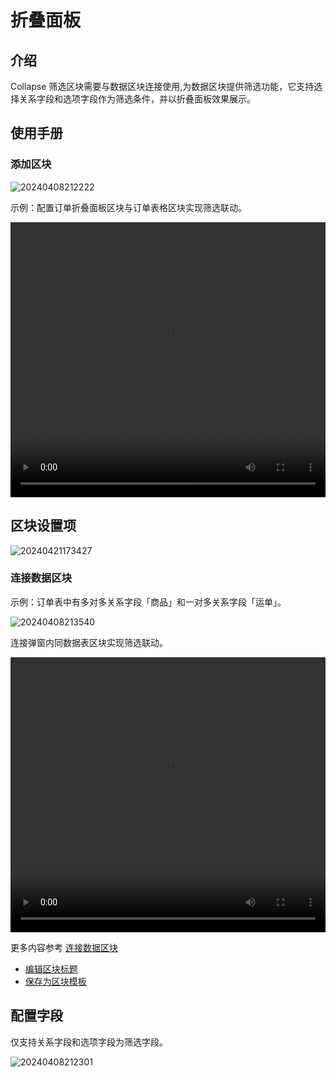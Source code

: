 # 折叠面板

## 介绍

Collapse 筛选区块需要与数据区块连接使用,为数据区块提供筛选功能，它支持选择关系字段和选项字段作为筛选条件，并以折叠面板效果展示。
## 使用手册

### 添加区块

![20240408212222](https://static-docs.nocobase.com/20240408212222.png)

示例：配置订单折叠面板区块与订单表格区块实现筛选联动。

  <video width="100%" height="440" controls>
      <source src="https://static-docs.nocobase.com/20240408212817.mp4" type="video/mp4">
    </video>

## 区块设置项

![20240421173427](https://static-docs.nocobase.com/20240421173427.png)

### 连接数据区块

示例：订单表中有多对多关系字段「商品」和一对多关系字段「运单」。

![20240408213540](https://static-docs.nocobase.com/20240408213540.png)

连接弹窗内同数据表区块实现筛选联动。

  <video width="100%" height="440" controls>
      <source src="https://static-docs.nocobase.com/20240408214743.mp4" type="video/mp4">
    </video>

更多内容参考 [连接数据区块](/handbook/ui/blocks/block-settings/connect-block)

- [编辑区块标题](/handbook/ui/blocks/block-settings/block-title)
- [保存为区块模板](/handbook/ui/blocks/block-settings/block-template)

## 配置字段

仅支持关系字段和选项字段为筛选字段。

![20240408212301](https://static-docs.nocobase.com/20240408212301.png)
